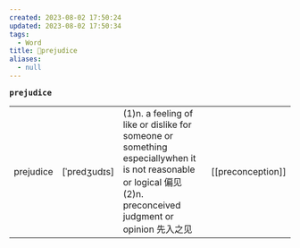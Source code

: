 ```yaml
---
created: 2023-08-02 17:50:24
updated: 2023-08-02 17:50:34
tags:
  - Word
title: 📖prejudice
aliases:
  - null
---
```


<pre><strong>prejudice</strong></pre>
|   |   |   |   |
|---|---|---|---|
|prejudice|[ˈpredʒudɪs]|(1)n. a feeling of like or dislike for someone or something especiallywhen it is not reasonable or logical 偏⻅(2)n. preconceived judgment or opinion 先⼊之⻅|[[preconception]]|